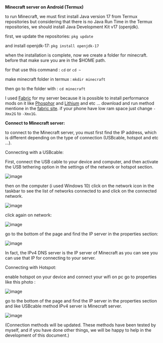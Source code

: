 **Minecraft server on Android (Termux)**

to run Minecraft, we must first install Java version 17 from Termux repositories but considering that there is no Java Run Time in the Termux repositories, we should install Java Development Kit v17 (openjdk).

first, we update the repositories:
`pkg update`

and install openjdk-17:
 `pkg install openjdk-17`
 
when the installation is complete, now we create a folder for minecraft.
before that make sure you are in the $HOME path.

for that use this command :
`cd`
or 
`cd ~`

make minecraft folder in termux :
`mkdir minecraft`

then go to the folder with :
`cd minecraft`

I used [Fabric](https://fabricmc.net/use/server/) for my server because it is possible to install performance mods on it like [Phosphor](https://www.curseforge.com/minecraft/mc-mods/phosphor) and [Lithium](https://www.curseforge.com/minecraft/mc-mods/lithium) and etc ...
download and run method mentione in the [fabric site](https://fabricmc.net/use/server/).
if your phone have low ram space just change `-Xmx2G` to `-Xmx1G`.

**Connect to Minecraft server:**

to connect to the Minecraft server, you must first find the IP address, which is different depending on the type of connection (USBcable, hotspot and etc ...).

Connecting with a USBcable:

First, connect the USB cable to your device and computer, and then activate the USB tethering option in the settings of the network or hotspot section.

![image](https://user-images.githubusercontent.com/29276037/206463027-eda5bf2f-16a1-49a8-a5ac-09fddac9736c.png)

then on the computer (i used Windows 10) click on the network icon in the taskbar to see the list of networks connected to and click on the connected network.

![image](https://user-images.githubusercontent.com/29276037/206463962-c9051949-5756-479e-a4db-f6e9a00703a4.png)

click again on network:


![image](https://user-images.githubusercontent.com/29276037/206464357-66cb9afb-10a2-48ad-980b-25fe246fee28.png)

go to the bottom of the page and find the IP server in the properties section:

![image](https://user-images.githubusercontent.com/29276037/206466075-7c5d0b38-fa5e-4ce9-937c-20226cc1f14e.png)

In fact, the IPv4 DNS server is the IP server of Minecraft as you can see you can use that IP for connecting to your server.

Connecting with Hotspot:

enable hotspot on your device and connect your wifi on pc go to properties like this photo : 

![image](https://user-images.githubusercontent.com/29276037/206470194-014497c5-e325-4d5f-bad6-7bbe90af4210.png)

go to the bottom of the page and find the IP server in the properties section and like USBcable method IPv4 server is Minecraft server.

![image](https://user-images.githubusercontent.com/29276037/206471003-a29edc19-354d-4f8e-a30b-53489fd55388.png)


(Connection methods will be updated. These methods have been tested by myself, and if you have done other things, we will be happy to help in the development of this document.)
